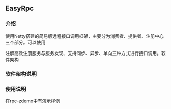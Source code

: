 ## EasyRpc

### 介绍

使用Netty搭建的简易版远程接口调用框架，主要分为消费者、提供者、注册中心三个部分。可以使用

注解高效注册服务与服务发现、支持同步、异步、单向三种方式进行接口调用。软件架构

### 软件架构说明

### 使用说明

在rpc-zdemo中有演示样例

​    



